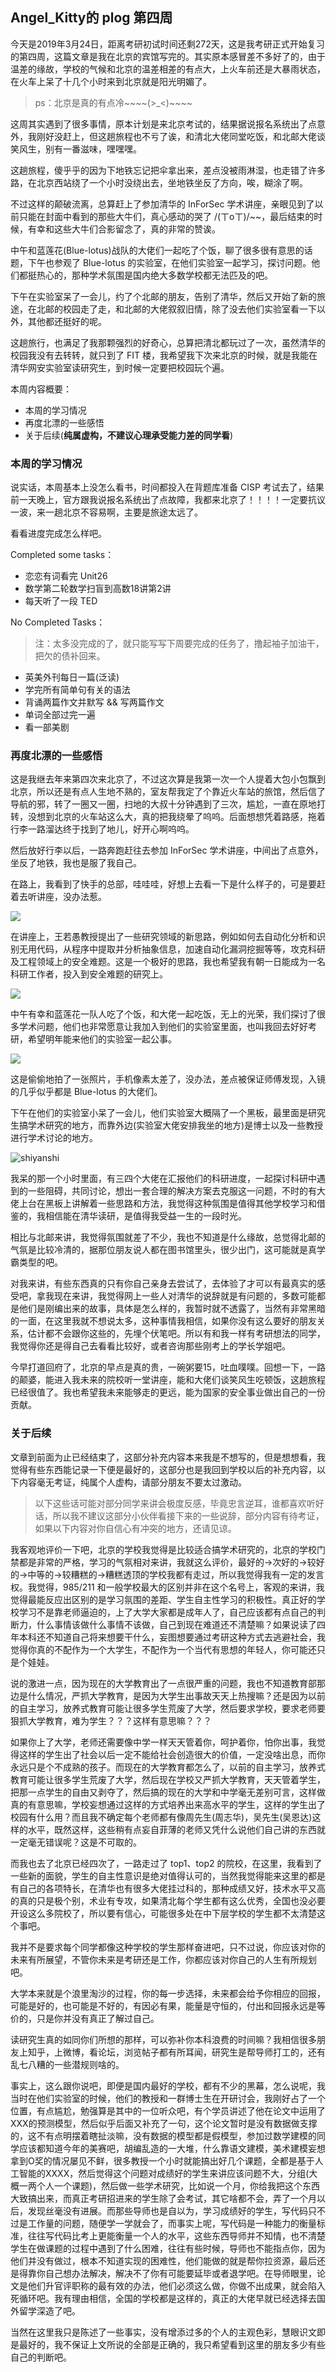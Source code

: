 ## Angel_Kitty的 plog 第四周

今天是2019年3月24日，距离考研初试时间还剩272天，这是我考研正式开始复习的第四周，这篇文章是我在北京的宾馆写完的。其实原本感冒差不多好了的，由于温差的缘故，学校的气候和北京的温差相差的有点大，上火车前还是大暴雨状态，在火车上呆了十几个小时来到北京就是阳光明媚了。

> ps：北京是真的有点冷\~\~\~~(>_<)~~~~

这周其实遇到了很多事情，原本计划是来北京考试的，结果据说报名系统出了点意外，我刚好没赶上，但这趟旅程也不亏了诶，和清北大佬同堂吃饭，和北邮大佬谈笑风生，别有一番滋味，嘿嘿嘿。

这趟旅程，傻乎乎的因为下地铁忘记把伞拿出来，差点没被雨淋湿，也走错了许多路，在北京西站绕了一个小时没绕出去，坐地铁坐反了方向，唉，糊涂了啊。

不过这样的颠破流离，总算赶上了参加清华的 InForSec 学术讲座，亲眼见到了以前只能在封面中看到的那些大牛们，真心感动的哭了 /(ㄒoㄒ)/~~，最后结束的时候，有幸和这些大牛们合影留念了，真的非常的赞诶。

中午和蓝莲花(Blue-lotus)战队的大佬们一起吃了个饭，聊了很多很有意思的话题，下午也参观了 Blue-lotus 的实验室，在他们实验室一起学习，探讨问题。他们都挺热心的，那种学术氛围是国内绝大多数学校都无法匹及的吧。

下午在实验室呆了一会儿，约了个北邮的朋友，告别了清华，然后又开始了新的旅途，在北邮的校园走了走，和北邮的大佬叙叙旧情，除了没去他们实验室看一下以外，其他都还挺好的呢。

这趟旅行，也满足了我那颗强烈的好奇心，总算把清北都玩过了一次，虽然清华的校园我没有去转转，就只到了 FIT 楼，我希望我下次来北京的时候，就是我能在清华网安实验室读研究生，到时候一定要把校园玩个遍。

本周内容概要：

- 本周的学习情况
- 再度北漂的一些感悟
- 关于后续(**纯属虚构，不建议心理承受能力差的同学看**)

### 本周的学习情况

说实话，本周基本上没怎么看书，时间都投入在背题库准备 CISP 考试去了，结果前一天晚上，官方跟我说报名系统出了点故障，我都来北京了！！！！一定要抗议一波，来一趟北京不容易啊，主要是旅途太远了。

看看进度完成怎么样吧。

Completed some tasks：

- 恋恋有词看完 Unit26
- 数学第二轮数学扫盲到高数18讲第2讲
- 每天听了一段 TED

No Completed Tasks：

> 注：太多没完成的了，就只能写写下周要完成的任务了，撸起袖子加油干，把欠的债补回来。

- 英美外刊每日一篇(泛读)
- 学完所有简单句有关的语法
- 背诵两篇作文并默写 && 写两篇作文
- 单词全部过完一遍
- 看一部美剧

### 再度北漂的一些感悟

这是我继去年来第四次来北京了，不过这次算是我第一次一个人提着大包小包飘到北京，所以还是有点人生地不熟的，室友帮我定了个靠近火车站的旅馆，然后信了导航的邪，转了一圈又一圈，扫地的大叔十分钟遇到了三次，尴尬，一直在原地打转，没想到北京的火车站这么大，真的把我绕晕了呜呜。后面想想凭着路感，拖着行李一路溜达终于找到了地儿，好开心啊呜呜。

然后放好行李以后，一路奔跑赶往去参加 InForSec 学术讲座，中间出了点意外，坐反了地铁，我也是服了我自己。

在路上，我看到了快手的总部，哇哇哇，好想上去看一下是什么样子的，可是要赶着去听讲座，没办法惹。

![](https://angelkitty.net//use_images_to_post_article/2019_03_24/kuaishou.jpeg)

在讲座上，王若愚教授提出了一些研究领域的新思路，例如如何去自动化分析和识别无用代码，从程序中提取并分析抽象信息，加速自动化漏洞挖掘等等，攻克科研及工程领域上的安全难题。这是一个极好的思路，我也希望我有朝一日能成为一名科研工作者，投入到安全难题的研究上。

![](https://angelkitty.net//use_images_to_post_article/2019_03_24/defcon.jpeg)

中午有幸和蓝莲花一队人吃了个饭，和大佬一起吃饭，无上的光荣，我们探讨了很多学术问题，他们也非常愿意让我加入到他们的实验室里面，也叫我回去好好考研，希望明年能来他们的实验室一起公事。

![](https://angelkitty.net//use_images_to_post_article/2019_03_24/shifumen.jpeg)

这是偷偷地拍了一张照片，手机像素太差了，没办法，差点被保证师傅发现，入镜的几乎似乎都是 Blue-lotus 的大佬们。

下午在他们的实验室小呆了一会儿，他们实验室大概隔了一个黑板，最里面是研究生搞学术研究的地方，而靠外边(实验室大佬安排我坐的地方)是博士以及一些教授进行学术讨论的地方。

![shiyanshi](https://angelkitty.net//use_images_to_post_article/2019_03_24/shiyanshi.jpeg)

我呆的那一个小时里面，有三四个大佬在汇报他们的科研进度，一起探讨科研中遇到的一些阻碍，共同讨论，想出一套合理的解决方案去克服这一问题，不时的有大佬上台在黑板上讲解着一些思路和方法，我觉得这种氛围是值得其他学校学习和借鉴的，我相信能在清华读研，是值得我受益一生的一段时光。

相比与北邮来讲，我觉得氛围就差了不少，我也不知道是什么缘故，总觉得北邮的气氛是比较冷清的，据那位朋友说人都在图书馆里头，很少出门，这可能就是真学霸类型的吧。

对我来讲，有些东西真的只有你自己亲身去尝试了，去体验了才可以有最真实的感受吧，拿我现在来讲，我觉得网上一些人对清华的说辞就是有问题的，多数可能都是他们是刚编出来的故事，具体是怎么样的，我暂时就不透露了，当然有非常黑暗的一面，在这里我就不想说太多，这种事情我相信，如果你没有这么要好的朋友关系，估计都不会跟你这些的，先埋个伏笔吧。所以有和我一样有考研想法的同学，我觉得你还是得自己去看看比较好，或者咨询那些刚考上的学长学姐吧。

今早打道回府了，北京的早点是真的贵，一碗粥要15，吐血噗噗。回想一下，一路的颠婆，能进入我未来的院校听一堂讲座，能和大佬们谈笑风生吃顿饭，这趟旅程已经很值了。我也希望我未来能够走的更远，能为国家的安全事业做出自己的一份贡献。

### 关于后续

文章到前面为止已经结束了，这部分补充内容本来我是不想写的，但是想想看，我觉得有些东西能记录一下便是最好的，这部分也是我回到学校以后的补充内容，以下内容毫无考证，纯属个人虚构，请部分朋友不要太过激动。

> 以下这些话可能对部分同学来讲会极度反感，毕竟忠言逆耳，谁都喜欢听好话，所以我不建议这部分小伙伴看接下来的一些说辞，部分内容有待考证，如果以下内容对你自信心有冲突的地方，还请见谅。

我客观地评价一下吧，北京的学校我觉得是比较适合搞学术研究的，北京的学校门禁都是非常的严格，学习的气氛相对来讲，我就这么评价，最好的->次好的->较好的->中等的->较糟糕的->糟糕透顶的学校我都有走过，所以我觉得我有一定的发言权。我觉得，985/211 和一般学校最大的区别并非在这个名号上，客观的来讲，我觉得最能反应出区别的是学习氛围的差距、学生自主性学习的积极性。真正好的学校学习不是靠老师逼迫的，上了大学大家都是成年人了，自己应该都有点自己的判断力，什么事情该做什么事情不该做，自己到现在难道还不清楚嘛？如果说读了四年本科还不知道自己将来想要干什么，妄图想要通过考研这种方式去逃避社会，我觉得你真的不配作为一个大学生，不配作为一个当代有思想的年轻人，你可能还只是个娃娃。

说的激进一点，因为现在的大学教育出了一点很严重的问题，我也不知道教育部那边是什么情况，严抓大学教育，是因为大学生出事故天天上热搜嘛？还是因为以前的自主学习，放养式教育可能让很多学生荒废了大学，然后要求学校，要求老师要狠抓大学教育，难为学生？？？这样有意思嘛？？？

如果你上了大学，老师还需要像中学一样天天管着你，呵护着你，怕你出事，我觉得这样的学生出了社会以后一定不能给社会创造很大的价值，一定没啥出息，而你永远只是个不成熟的孩子。而现在的大学教育都怎么了，以前的自主学习，放养式教育可能让很多学生荒废了大学，然后现在学校又严抓大学教育，天天管着学生，把那一点学生的自由又剥夺了，然后搞的现在的大学和中学毫无差别可言，这样做真的有意思嘛，学校妄想通过这样的方式培养出来高水平的学生，这样的学生出了校园有什么用？而且我不确定每个老师都有像周先生(周志华)，吴先生(吴恩达)这样的水平，既然这样，这些稍有点妄自菲薄的老师又凭什么说他们自己讲的东西就一定毫无错误呢？这是不可取的。

而我也去了北京已经四次了，一路走过了 top1、top2 的院校，在这里，我看到了一些新的面貌，学生的自主性意识是绝对值得认可的，当然我觉得能来这里的都是有自己的各项特长，在清华也有很多大佬挂过科的，那种成绩又好，技术水平又高的真的只是极个别，术业有专攻，如果清北每个学生都有这么优秀，全国也没必要开设这么多院校了，所以要有信心，可能很多处在中下层学校的学生都不太清楚这个事吧。

我并不是要求每个同学都像这种学校的学生那样奋进吧，只不过说，你应该对你的未来有所展望，不管你未来是考研还是工作，你都应该对你自己的人生有所规划吧。

大学本来就是个浪里淘沙的过程，你的每一步选择，未来都会给予你相应的回报，可能是好的，也可能是不好的，有因必有果，能量是守恒的，付出和回报永远是等价的，只是你并没有真正了解过自己。

读研究生真的如同你们所想的那样，可以弥补你本科浪费的时间嘛？我相信很多朋友上知乎，上微博，看论坛，浏览帖子都有所耳闻，研究生是帮导师打工的，还有乱七八糟的一些潜规则啥的。

事实上，这么跟你说吧，即便是国内最好的学校，都有不少的黑幕，怎么说呢，我当时在他们实验室的时候，他们的教授和一群博士生在开研讨会，我刚好占了一个位置，有点尴尬，勉强算是其中的一位听众吧，有个学员讲述了他在论文中运用了XXX的预测模型，然后似乎后面又补充了一句，这个论文暂时是没有数据做支撑的，这不有点明摆着瞎扯淡嘛，没有数据的模型都是假模型，参加过数学建模的同学应该都知道今年的美赛吧，胡编乱造的一大堆，什么靠语文建模，美术建模妄想拿到O奖的情况屡见不鲜，很多教授一个小时就能搞出好几个课题，全都是基于人工智能的XXXX，然后觉得这个问题对成绩好的学生来讲应该问题不大，分组(大概一两个人一个课题)，然后做一些学术研究，比如说一个月，你给我把这个东西大致搞出来，而真正考研招进来的学生除了会考试，其它啥都不会，弄了一个月以后，发现丝毫没有进展。而那些导师也是自以为，学习成绩好的学生，写代码只不过是工作量的问题，随便学一学就会了，而事实上呢，写代码是一种能力的衡量标准，往往写代码比考上更能衡量一个人的水平，这些东西导师并不知情，也不清楚学生在做课题的过程中遇到了什么困难，往往有些时候，导师也不能指点你，因为他们并没有做过，根本不知道实现的困难性，他们能做的就是帮你拉资源，最后还是得靠你自己想办法解决，解决不了你有可能要延毕或者退学吧。在导师眼里，论文是他们升官评职称的最有效的办法，他们必须这么做，你做不出成果，就会陷入死循环吧。我有理由相信，全国的学校都是这样的，真正的大佬早就已经选择去国外留学深造了吧。

当然在这里我只是陈述了一些事实，没有增添过多的个人的主观色彩，慧眼识文即是最好的，我不保证上文所说的全部是正确的，我只希望看到这里的朋友多少有些自己的判断吧。

